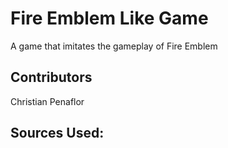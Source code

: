 # Fire Emblem Like Game
A game that imitates the gameplay of Fire Emblem

## Contributors
Christian Penaflor <br />

## Sources Used:
